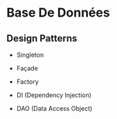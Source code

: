 # Base De Données

## Design Patterns

- Singleton
- Façade
- Factory

- DI (Dependency Injection)
- DAO (Data Access Object)
